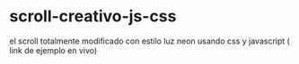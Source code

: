 # scroll-creativo-js-css
el scroll totalmente modificado con estilo luz neon usando css y javascript ( link de ejemplo en vivo)
